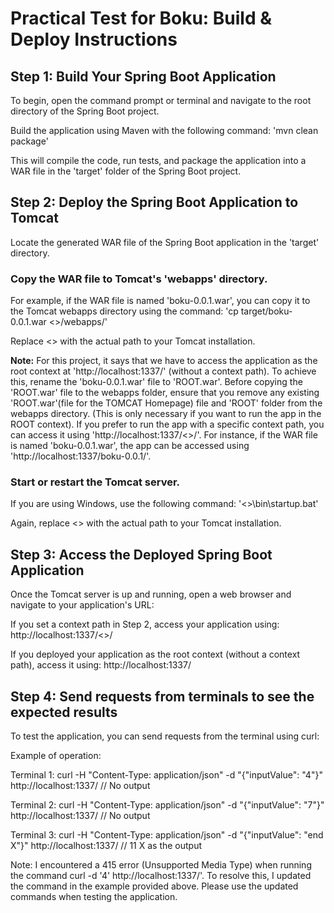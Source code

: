# Practical Test for Boku: Build & Deploy Instructions


## Step 1: Build Your Spring Boot Application
To begin, open the command prompt or terminal and navigate to the root directory of the Spring Boot project.

Build the application using Maven with the following command:
    'mvn clean package'

This will compile the code, run tests, and package the application into a WAR file in the 'target' folder of the Spring Boot project.


## Step 2: Deploy the Spring Boot Application to Tomcat
Locate the generated WAR file of the Spring Boot application in the 'target' directory.

### Copy the WAR file to Tomcat's 'webapps' directory. 

For example, if the WAR file is named 'boku-0.0.1.war', you can copy it to the Tomcat webapps directory using the command:
    'cp target/boku-0.0.1.war <<path-to-tomcat>>/webapps/'

Replace <<path-to-tomcat>> with the actual path to your Tomcat installation.

**Note:** For this project, it says that we have to access the application as the root context at 'http://localhost:1337/' (without a context path). To achieve this, rename the 'boku-0.0.1.war' file to 'ROOT.war'. 
Before copying the 'ROOT.war' file to the webapps folder, ensure that you remove any existing 'ROOT.war'(file for the TOMCAT Homepage) file and 'ROOT' folder from the webapps directory. (This is only necessary if you want to run the app in the ROOT context). 
If you prefer to run the app with a specific context path, you can access it using 'http://localhost:1337/<<context-path>>/'. 
For instance, if the WAR file is named 'boku-0.0.1.war', the app can be accessed using 'http://localhost:1337/boku-0.0.1/'.

### Start or restart the Tomcat server. 

If you are using Windows, use the following command:
    '<<path-to-tomcat>>\bin\startup.bat'

Again, replace <<path-to-tomcat>> with the actual path to your Tomcat installation.


## Step 3: Access the Deployed Spring Boot Application
Once the Tomcat server is up and running, open a web browser and navigate to your application's URL:

If you set a context path in Step 2, access your application using:
    http://localhost:1337/<<context-path>>/

If you deployed your application as the root context (without a context path), access it using:
    http://localhost:1337/


## Step 4: Send requests from terminals to see the expected results
To test the application, you can send requests from the terminal using curl:

Example of operation:

Terminal 1:
curl -H "Content-Type: application/json" -d "{\"inputValue\": \"4\"}" http://localhost:1337/
// No output

Terminal 2:
curl -H "Content-Type: application/json" -d "{\"inputValue\": \"7\"}" http://localhost:1337/
// No output

Terminal 3:
curl -H "Content-Type: application/json" -d "{\"inputValue\": \"end X\"}" http://localhost:1337/
// 11 X as the output

Note: I encountered a 415 error (Unsupported Media Type) when running the command curl -d '4' http://localhost:1337/'. 
To resolve this, I updated the command in the example provided above. Please use the updated commands when testing the application.
